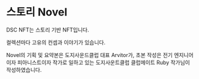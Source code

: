 # 스토리 Novel

DSC NFT는 스토리 기반 NFT입니다.&#x20;

컬렉션마다 고유의 컨셉과 이야기가 있습니다.



Novel의 기획 및 요약본은 도지사운드클럽 대표 Arvitor가, 초본 작성은 전기 엔지니어이자 피아니스트이자 작가로 일하고 있는 도지사운트클럽 클럽메이트 Ruby  작가님이 작성하였습니다.
